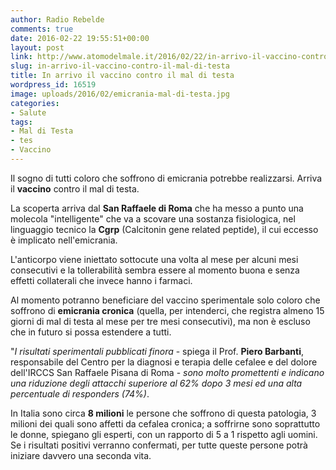 ```yaml
---
author: Radio Rebelde
comments: true
date: 2016-02-22 19:55:51+00:00
layout: post
link: http://www.atomodelmale.it/2016/02/22/in-arrivo-il-vaccino-contro-il-mal-di-testa/
slug: in-arrivo-il-vaccino-contro-il-mal-di-testa
title: In arrivo il vaccino contro il mal di testa
wordpress_id: 16519
image: uploads/2016/02/emicrania-mal-di-testa.jpg
categories:
- Salute
tags:
- Mal di Testa
- tes
- Vaccino
---
```


Il sogno di tutti coloro che soffrono di emicrania potrebbe realizzarsi. Arriva il **vaccino** contro il mal di testa.

La scoperta arriva dal **San Raffaele di Roma** che ha messo a punto una molecola "intelligente" che va a scovare una sostanza fisiologica, nel linguaggio tecnico la **Cgrp** (Calcitonin gene related peptide), il cui eccesso è implicato nell'emicrania.

L'anticorpo viene iniettato sottocute una volta al mese per alcuni mesi consecutivi e la tollerabilità sembra essere al momento buona e senza effetti collaterali che invece hanno i farmaci.

Al momento potranno beneficiare del vaccino sperimentale solo coloro che soffrono di **emicrania cronica** (quella, per intenderci, che registra almeno 15 giorni di mal di testa al mese per tre mesi consecutivi), ma non è escluso che in futuro si possa estendere a tutti.

"_I risultati sperimentali pubblicati finora_ - spiega il Prof. **Piero Barbanti**, responsabile del Centro per la diagnosi e terapia delle cefalee e del dolore dell'IRCCS San Raffaele Pisana di Roma - _sono molto promettenti e indicano una riduzione degli attacchi superiore al 62% dopo 3 mesi ed una alta percentuale di responders (74%)_.

In Italia sono circa **8 milioni** le persone che soffrono di questa patologia, 3 milioni dei quali sono affetti da cefalea cronica; a soffrirne sono soprattutto le donne, spiegano gli esperti, con un rapporto di 5 a 1 rispetto agli uomini. Se i risultati positivi verranno confermati, per tutte queste persone potrà iniziare davvero una seconda vita.
